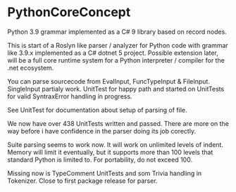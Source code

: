 # PythonCoreConcept
Python 3.9 grammar implemented as a C# 9 library based on record nodes.

This is start of a Roslyn like parser / analyzer for Python code with grammar like 3.9.x implemented as a C# dotnet 5 project.
Possible extension later, will be a full core runtime system for a Python interpreter / compiler for the .net ecosystem.

You can parse sourcecode from EvalInput, FuncTypeInput & FileInput. SingleInput partialy work. UnitTest for happy path and started on 
UnitTests for valid SyntraxError handling in progress.

See UnitTest for documentation about setup of parsing of file.

We now have over 438 UnitTests written and passed. There are more on the way before i have confidence in the parser doing its job corectly.

Suite parsing seems to work now. It will work on unlimited levels of indent. Memory will limit it eventually, but it supports more than 100
levels that standard Python is limited to. For portability, do not exceed 100.

Missing now is TypeComment UnitTests and som Trivia handling in Tokenizer. Close to first package release for parser.
